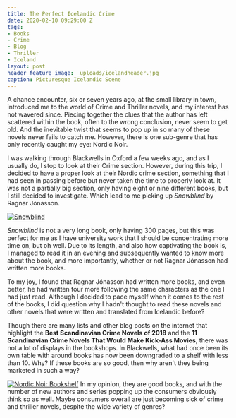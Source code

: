 ```yaml
---
title: The Perfect Icelandic Crime
date: 2020-02-10 09:29:00 Z
tags:
- Books
- Crime
- Blog
- Thriller
- Iceland
layout: post
header_feature_image: _uploads/icelandheader.jpg
caption: Picturesque Icelandic Scene
---
```


A chance encounter, six or seven years ago, at the small library in town, introduced me to the world of Crime and Thriller novels, and my interest has not wavered since. Piecing together the clues that the author has left scattered within the book, often to the wrong conclusion, never seem to get old. And the inevitable twist that seems to pop up in so many of these novels never fails to catch me. However, there is one sub-genre that has only recently caught my eye: Nordic Noir.

I was walking through Blackwells in Oxford a few weeks ago, and as I usually do, I stop to look at their Crime section. However, during this trip, I decided to have a proper look at their Nordic crime section, something that I had seen in passing before but never taken the time to properly look at. It was not a partially big section, only having eight or nine different books, but I still decided to investigate. Which lead to me picking up *Snowblind* by Ragnar Jónasson.

[![Snowblind](//_uploads/snowblind.png)](//_uploads/snowblind.png)

*Snowblind* is not a very long book, only having 300 pages, but this was perfect for me as I have university work that I should be concentrating more time on, but oh well. Due to its length, and also how captivating the book is, I managed to read it in an evening and subsequently wanted to know more about the book, and more importantly, whether or not Ragnar Jónasson had written more books.

To my joy, I found that Ragnar Jónasson had written more books, and even better, he had written four more following the same characters as the one I had just read. Although I decided to pace myself when it comes to the rest of the books, I did question why I hadn't thought to read these novels and other novels that were written and translated from Icelandic before?

Though there are many lists and other blog posts on the internet that highlight the **Best Scandinavian Crime Novels of 2018** and the **11 Scandinavian Crime Novels That Would Make Kick-Ass Movies**, there was not a lot of displays in the bookshops. In Blackwells, what had once been its own table with around books has now been downgraded to a shelf with less than 10. Why? If these books are so good, then why aren't they being marketed in such a way?

[![Nordic Noir Bookshelf](//_uploads/nordicnoir.jpg)](//_uploads/nordicnoir.jpg)
In my opinion, they are good books, and with the number of new authors and series popping up the consumers obviously think so as well. Maybe consumers overall are just becoming sick of crime and thriller novels, despite the wide variety of genres?
